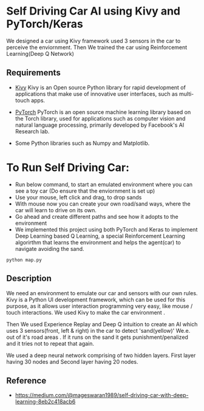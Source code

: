 # Self Driving Car AI using Kivy and PyTorch/Keras

We designed a car using Kivy framework used 3 sensors in the car to perceive the enviornment.
Then We trained the car using Reinforcement Learning(Deep Q Network)

## Requirements

* [Kivy](https://kivy.org/#home)
Kivy is an Open source Python library for rapid development of applications that make use of innovative user interfaces, such as multi-touch apps.

* [PyTorch](https://pytorch.org/)
PyTorch is an open source machine learning library based on the Torch library, used for applications such as computer vision and natural language processing, primarily developed by Facebook's AI Research lab.

* Some Python libraries such as Numpy and Matplotlib.

# To Run Self Driving Car:
- Run below command, to start an emulated environment where you can see a toy car (Do ensure that the enviornment is set up)
- Use your mouse, left click and drag, to drop sands
- With mouse now you can create your own road/sand ways, where the car will learn to drive on its own.
- Go ahead and create different paths and see how it adopts to the environment 
- We implemented this project using both PyTorch and Keras to implement Deep Learning based Q Learning, a special Reinforcement Learning algorirthm that learns the environment and helps the agent(car) to navigate avoiding the sand.

```
python map.py
```

## Description

We need an environment to emulate our car and sensors with our own rules. Kivy is a Python UI development framework, which can be used for this purpose, as it allows user interaction programming very easy, like mouse / touch interactions.
We used Kivy to make the car environment .

Then We used Experience Replay and Deep Q intuition to create an AI which uses 3 sensors(front, left & right) in the car to detect 'sand(yellow)' We.e. out of it's road areas . If it runs on the sand it gets punishment/penalized and it tries not to repeat that again.

We used a deep neural network comprising of two hidden layers. First layer having 30 nodes and Second layer having 20 nodes.

## Reference

* https://medium.com/@mageswaran1989/self-driving-car-with-deep-learning-8eb2c418acb6
